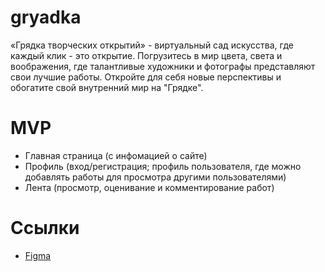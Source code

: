 # gryadka

«‎Грядка творческих открытий» - виртуальный сад искусства, где каждый клик - это открытие. Погрузитесь в мир цвета, света и воображения, где талантливые художники и фотографы представляют свои лучшие работы. Откройте для себя новые перспективы и обогатите свой внутренний мир на "Грядке".

# MVP
- Главная страница (с  инфомацией о сайте)
- Профиль (вход/регистрация; профиль пользователя, где можно добавлять работы для просмотра другими пользователями)
- Лента (просмотр, оценивание и комментирование работ)

# Ссылки
- [Figma](https://www.figma.com/file/8cBHNLj1cxte9VNxPb8H97/%D0%BA%D1%83%D1%80%D1%81%D0%BE%D0%B2%D0%B0%D1%8F?type=design&node-id=0%3A1&mode=design&t=KzLfGBeRMz60O86Q-1)
‎
